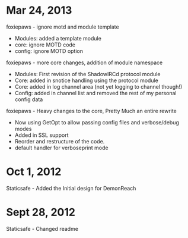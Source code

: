 Mar 24, 2013
============
foxiepaws - ignore motd and module template
  * Modules: added a template module
  * core: ignore MOTD code
  * config: ignore MOTD option

foxiepaws - more core changes, addition of module namespace

  * Modules: First revision of the ShadowIRCd protocol module
  * Core: added in snotice handling using the protocol module
  * Core: added in log channel area (not yet logging to channel though!)
  * Config: added in channel list and removed the rest of my personal config data
 
foxiepaws - Heavy changes to the core, Pretty Much an entire rewrite

  * Now using GetOpt to allow passing config files and verbose/debug modes
  * Added in SSL support
  * Reorder and restructure of the code.
  * default handler for verboseprint mode

Oct 1, 2012
===========
Staticsafe - Added the Initial design for DemonReach

Sept 28, 2012
=============
Staticsafe - Changed readme
